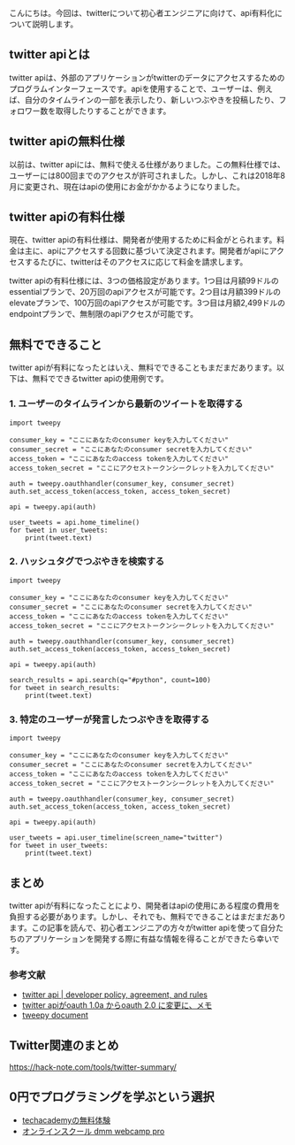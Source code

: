 <!--
title:   【twitter】apiの有料化【無料でできること】
tags:    API,Twitter,有料化,無料
id:      29cc4242cf6494859bb7
private: false
-->



こんにちは。今回は、twitterについて初心者エンジニアに向けて、api有料化について説明します。

## twitter apiとは

twitter apiは、外部のアプリケーションがtwitterのデータにアクセスするためのプログラムインターフェースです。apiを使用することで、ユーザーは、例えば、自分のタイムラインの一部を表示したり、新しいつぶやきを投稿したり、フォロワー数を取得したりすることができます。

## twitter apiの無料仕様

以前は、twitter apiには、無料で使える仕様がありました。この無料仕様では、ユーザーには800回までのアクセスが許可されました。しかし、これは2018年8月に変更され、現在はapiの使用にお金がかかるようになりました。

## twitter apiの有料仕様

現在、twitter apiの有料仕様は、開発者が使用するために料金がとられます。料金は主に、apiにアクセスする回数に基づいて決定されます。開発者がapiにアクセスするたびに、twitterはそのアクセスに応じて料金を請求します。

twitter apiの有料仕様には、3つの価格設定があります。1つ目は月額99ドルのessentialプランで、20万回のapiアクセスが可能です。2つ目は月額399ドルのelevateプランで、100万回のapiアクセスが可能です。3つ目は月額2,499ドルのendpointプランで、無制限のapiアクセスが可能です。

## 無料でできること

twitter apiが有料になったとはいえ、無料でできることもまだまだあります。以下は、無料でできるtwitter apiの使用例です。

### 1. ユーザーのタイムラインから最新のツイートを取得する

```
import tweepy

consumer_key = "ここにあなたのconsumer keyを入力してください"
consumer_secret = "ここにあなたのconsumer secretを入力してください"
access_token = "ここにあなたのaccess tokenを入力してください"
access_token_secret = "ここにアクセストークンシークレットを入力してください"

auth = tweepy.oauthhandler(consumer_key, consumer_secret)
auth.set_access_token(access_token, access_token_secret)

api = tweepy.api(auth)

user_tweets = api.home_timeline()
for tweet in user_tweets:
    print(tweet.text)
```

### 2. ハッシュタグでつぶやきを検索する

```
import tweepy

consumer_key = "ここにあなたのconsumer keyを入力してください"
consumer_secret = "ここにあなたのconsumer secretを入力してください"
access_token = "ここにあなたのaccess tokenを入力してください"
access_token_secret = "ここにアクセストークンシークレットを入力してください"

auth = tweepy.oauthhandler(consumer_key, consumer_secret)
auth.set_access_token(access_token, access_token_secret)

api = tweepy.api(auth)

search_results = api.search(q="#python", count=100)
for tweet in search_results:
    print(tweet.text)
```

### 3. 特定のユーザーが発言したつぶやきを取得する

```
import tweepy

consumer_key = "ここにあなたのconsumer keyを入力してください"
consumer_secret = "ここにあなたのconsumer secretを入力してください"
access_token = "ここにあなたのaccess tokenを入力してください"
access_token_secret = "ここにアクセストークンシークレットを入力してください"

auth = tweepy.oauthhandler(consumer_key, consumer_secret)
auth.set_access_token(access_token, access_token_secret)

api = tweepy.api(auth)

user_tweets = api.user_timeline(screen_name="twitter")
for tweet in user_tweets:
    print(tweet.text)
```

## まとめ

twitter apiが有料になったことにより、開発者はapiの使用にある程度の費用を負担する必要があります。しかし、それでも、無料でできることはまだまだあります。この記事を読んで、初心者エンジニアの方々がtwitter apiを使って自分たちのアプリケーションを開発する際に有益な情報を得ることができたら幸いです。

### 参考文献

- [twitter api | developer policy, agreement, and rules](https://developer.twitter.com/en/developer-terms/agreement-and-policy)
- [twitter apiがoauth 1.0a からoauth 2.0 に変更に、メモ](https://qiita.com/takanoritakeuchi/items/3cabbbe74e2ae933128d)
- [tweepy document](http://docs.tweepy.org/)


## Twitter関連のまとめ
https://hack-note.com/tools/twitter-summary/


## 0円でプログラミングを学ぶという選択
- [techacademyの無料体験](//af.moshimo.com/af/c/click?a_id=2612475&amp;p_id=1555&amp;pc_id=2816&amp;pl_id=22706&amp;url=https%3a%2f%2ftechacademy.jp%2fhtmlcss-trial%3futm_source%3dmoshimo%26utm_medium%3daffiliate%26utm_campaign%3dtextad)
- [オンラインスクール dmm webcamp pro](//af.moshimo.com/af/c/click?a_id=2612482&amp;p_id=1363&amp;pc_id=2297&amp;pl_id=39999&amp;guid=on)
